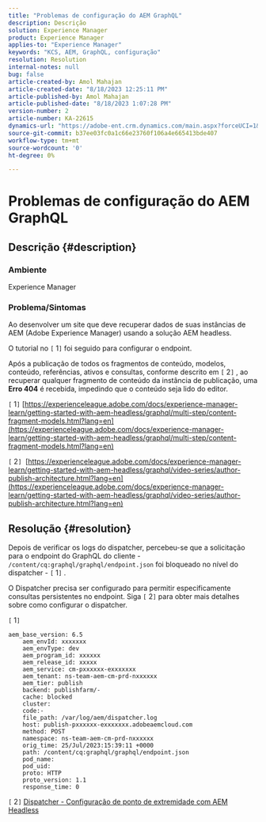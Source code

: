 ```yaml
---
title: "Problemas de configuração do AEM GraphQL"
description: Descrição
solution: Experience Manager
product: Experience Manager
applies-to: "Experience Manager"
keywords: "KCS, AEM, GraphQL, configuração"
resolution: Resolution
internal-notes: null
bug: false
article-created-by: Amol Mahajan
article-created-date: "8/18/2023 12:25:11 PM"
article-published-by: Amol Mahajan
article-published-date: "8/18/2023 1:07:28 PM"
version-number: 2
article-number: KA-22615
dynamics-url: "https://adobe-ent.crm.dynamics.com/main.aspx?forceUCI=1&pagetype=entityrecord&etn=knowledgearticle&id=41125740-c23d-ee11-bdf4-6045bd006793"
source-git-commit: b37ee03fc0a1c66e23760f106a4e665413bde407
workflow-type: tm+mt
source-wordcount: '0'
ht-degree: 0%

---
```


# Problemas de configuração do AEM GraphQL

## Descrição {#description}


### <b>Ambiente</b>

Experience Manager

### <b>Problema/Sintomas</b>

Ao desenvolver um site que deve recuperar dados de suas instâncias de AEM (Adobe Experience Manager) usando a solução AEM headless.

O tutorial no `[` 1`]`  foi seguido para configurar o endpoint.

Após a publicação de todos os fragmentos de conteúdo, modelos, conteúdo, referências, ativos e consultas, conforme descrito em `[` 2`]` , ao recuperar qualquer fragmento de conteúdo da instância de publicação, uma <b>Erro 404</b> é recebida, impedindo que o conteúdo seja lido do editor.



`[` 1`]`  [https://experienceleague.adobe.com/docs/experience-manager-learn/getting-started-with-aem-headless/graphql/multi-step/content-fragment-models.html?lang=en](https://experienceleague.adobe.com/docs/experience-manager-learn/getting-started-with-aem-headless/graphql/multi-step/content-fragment-models.html?lang=en)

`[` 2`]`  &#x200B;&#x200B;&#x200B; &#x200B;[https://experienceleague.adobe.com/docs/experience-manager-learn/getting-started-with-aem-headless/graphql/video-series/author-publish-architecture.html?lang=en](https://experienceleague.adobe.com/docs/experience-manager-learn/getting-started-with-aem-headless/graphql/video-series/author-publish-architecture.html?lang=en)


## Resolução {#resolution}


Depois de verificar os logs do dispatcher, percebeu-se que a solicitação para o endpoint do GraphQL do cliente - `/content/cq:graphql/graphql/endpoint.json` foi bloqueado no nível do dispatcher - `[` 1`]` .

O Dispatcher precisa ser configurado para permitir especificamente consultas persistentes no endpoint.
Siga `[` 2`]`  para obter mais detalhes sobre como configurar o dispatcher.

`[` 1`]`


```
aem_base_version: 6.5
    aem_envId: xxxxxxx
    aem_envType: dev
    aem_program_id: xxxxxx
    aem_release_id: xxxxx
    aem_service: cm-pxxxxxx-exxxxxxx
    aem_tenant: ns-team-aem-cm-prd-nxxxxxx
    aem_tier: publish
    backend: publishfarm/-
    cache: blocked
    cluster: 
    code:-
    file_path: /var/log/aem/dispatcher.log
    host: publish-pxxxxxx-exxxxxxx.adobeaemcloud.com
    method: POST
    namespace: ns-team-aem-cm-prd-nxxxxxx
    orig_time: 25/Jul/2023:15:39:11 +0000
    path: /content/cq:graphql/graphql/endpoint.json
    pod_name: 
    pod_uid: 
    proto: HTTP
    proto_version: 1.1
    response_time: 0
```


`[` 2`]`
[Dispatcher - Configuração de ponto de extremidade com AEM Headless](https://experienceleague.adobe.com/docs/experience-manager-cloud-service/content/headless/deployment/dispatcher.html?lang=en)

